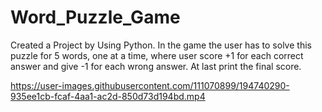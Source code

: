 # Word_Puzzle_Game
Created a Project by Using Python. In the game the user has to solve this 
puzzle for 5 words, one at a time, where user score +1 for each correct answer and give -1 for 
each wrong answer. At last print the final score.


https://user-images.githubusercontent.com/111070899/194740290-935ee1cb-fcaf-4aa1-ac2d-850d73d194bd.mp4

